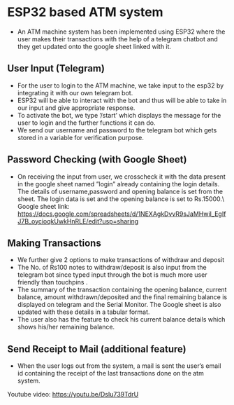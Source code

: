 # ESP32 based ATM system
* An ATM machine system has been implemented using ESP32 where the user makes their transactions with the help of a telegram chatbot and they get updated onto the google sheet linked with it.

## User Input (Telegram)
* For the user to login to the ATM machine, we take input to the esp32 by integrating it with our own telegram bot.
* ESP32 will be able to interact with the bot and thus will be able to take in our input and give appropriate response.
* To activate the bot, we type ’/start’ which displays the message for the user to login and the further functions it can do.
* We send our username and password to the telegram bot which gets stored in a variable for verification purpose.

## Password Checking (with Google Sheet)
* On receiving the input from user, we crosscheck it with the data present in the google sheet named ”login” already containing the login details. The details of username,password and opening balance is set from the sheet. The login data is set and the opening balance is set to Rs.15000.\\
Google sheet link: https://docs.google.com/spreadsheets/d/1NEXAgkDvvR9sJaMHwiI_EgIfJ7B_oycioqkUwkHnRLE/edit?usp=sharing

## Making Transactions
* We further give 2 options to make transactions of withdraw and deposit
* The No. of Rs100 notes to withdraw/deposit is also input from the telegram bot since typed input through the bot is much more user friendly than touchpins .
* The summary of the transaction containing the opening balance, current balance, amount withdrawn/deposited and the final remaining balance is displayed on telegram and the Serial Monitor. The Google sheet is also updated with these details in a tabular format. 
* The user also has the feature to check his current balance details which shows his/her remaining balance.

## Send Receipt to Mail (additional feature)
* When the user logs out from the system, a mail is sent the user’s email id containing the receipt of the last transactions done on the atm system.


Youtube video: https://youtu.be/DsIu739TdrU
